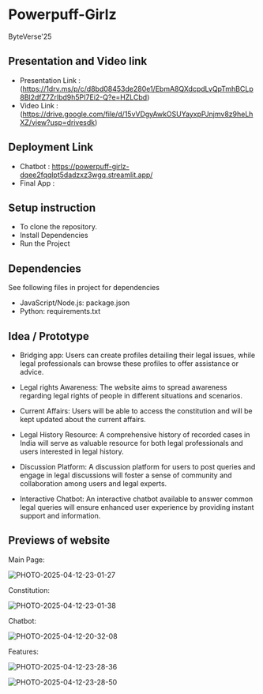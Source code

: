# Powerpuff-Girlz 
ByteVerse'25
​

## Presentation and Video link

- Presentation Link : (https://1drv.ms/p/c/d8bd08453de280e1/EbmA8QXdcpdLvQpTmhBCLp8Bl2dfZ7Zrlbd9h5PI7Ei2-Q?e=HZLCbd)
- Video Link : (https://drive.google.com/file/d/15vVDgyAwkOSUYayxpPJnjmv8z9heLhXZ/view?usp=drivesdk)

## Deployment Link

- Chatbot : https://powerpuff-girlz-dqee2fqqlpt5dadzxz3wgq.streamlit.app/
- Final App : 

## Setup instruction 
- To clone the repository.
- Install Dependencies
- Run the Project

## Dependencies
See following files in project for dependencies

- JavaScript/Node.js: package.json
- Python: requirements.txt

## Idea / Prototype 

- Bridging app: 
Users can create profiles detailing their legal issues, while legal professionals can browse these profiles to offer assistance or advice.​

- Legal rights Awareness: 
The website aims to spread awareness regarding legal rights of people in different situations and scenarios.​

- Current Affairs: 
Users will be able to access the constitution and will be kept updated about the current affairs.​

- Legal History Resource:
A comprehensive history of recorded cases in India will serve as valuable resource for both legal professionals and users interested in legal history.​

- Discussion Platform:
A discussion platform for users to post queries and engage in legal discussions will foster a sense of community and collaboration among users and legal experts.​

- Interactive Chatbot:
An interactive chatbot available to answer common legal queries will ensure enhanced user experience by providing instant support and information.​

## Previews of website

Main Page: 

![PHOTO-2025-04-12-23-01-27](https://github.com/user-attachments/assets/7d1b89c1-21a6-4c52-9b3d-5d0d1bd57080)

Constitution:

​![PHOTO-2025-04-12-23-01-38](https://github.com/user-attachments/assets/8058f235-c68a-4e20-8b5c-2527d352ae87)




Chatbot:

![PHOTO-2025-04-12-20-32-08](https://github.com/user-attachments/assets/4b04319f-3ad4-4d76-b3c2-67ca1f0fe122)

Features:

![PHOTO-2025-04-12-23-28-36](https://github.com/user-attachments/assets/533c2fa5-44f7-4b40-aed6-bb89dbb46802)

​![PHOTO-2025-04-12-23-28-50](https://github.com/user-attachments/assets/067b64de-3130-4a6d-8848-05629b7d54a4)
